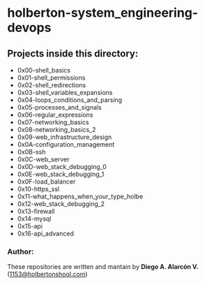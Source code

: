 # holberton-system_engineering-devops

## Projects inside this directory:

- 0x00-shell_basics
- 0x01-shell_permissions
- 0x02-shell_redirections
- 0x03-shell_variables_expansions
- 0x04-loops_conditions_and_parsing
- 0x05-processes_and_signals
- 0x06-regular_expressions
- 0x07-networking_basics
- 0x08-networking_basics_2
- 0x09-web_infrastructure_design
- 0x0A-configuration_management
- 0x0B-ssh
- 0x0C-web_server
- 0x0D-web_stack_debugging_0
- 0x0E-web_stack_debugging_1
- 0x0F-load_balancer
- 0x10-https_ssl
- 0x11-what_happens_when_your_type_holbe
- 0x12-web_stack_debugging_2
- 0x13-firewall
- 0x14-mysql
- 0x15-api
- 0x16-api_advanced

### Author:

These repositories are written and mantain by **Diego A. Alarcón V.** (1153@holbertonshool.com)

